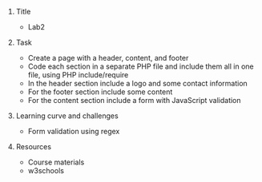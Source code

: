 1. Title
    - Lab2

2. Task
    - Create a page with a header, content, and footer
    - Code each section in a separate PHP file and include them all in one file, using PHP include/require
    - In the header section include a logo and some contact information
    - For the footer section include some content
    - For the content section include a form with JavaScript validation

3. Learning curve and challenges
    - Form validation using regex

4. Resources
    - Course materials
    - w3schools
